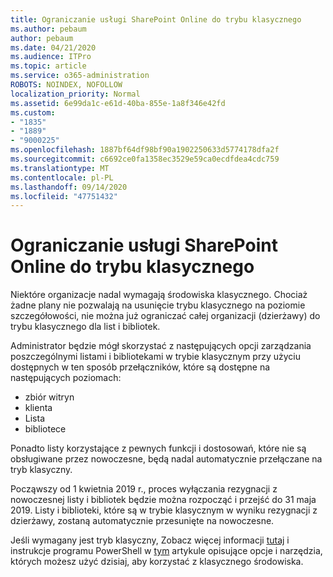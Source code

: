 ```yaml
---
title: Ograniczanie usługi SharePoint Online do trybu klasycznego
ms.author: pebaum
author: pebaum
ms.date: 04/21/2020
ms.audience: ITPro
ms.topic: article
ms.service: o365-administration
ROBOTS: NOINDEX, NOFOLLOW
localization_priority: Normal
ms.assetid: 6e99da1c-e61d-40ba-855e-1a8f346e42fd
ms.custom:
- "1835"
- "1889"
- "9000225"
ms.openlocfilehash: 1887bf64df98bf90a1902250633d5774178dfa2f
ms.sourcegitcommit: c6692ce0fa1358ec3529e59ca0ecdfdea4cdc759
ms.translationtype: MT
ms.contentlocale: pl-PL
ms.lasthandoff: 09/14/2020
ms.locfileid: "47751432"
---
```

# <a name="restrict-sharepoint-online-to-classic-mode"></a>Ograniczanie usługi SharePoint Online do trybu klasycznego

Niektóre organizacje nadal wymagają środowiska klasycznego. Chociaż żadne plany nie pozwalają na usunięcie trybu klasycznego na poziomie szczegółowości, nie można już ograniczać całej organizacji (dzierżawy) do trybu klasycznego dla list i bibliotek.

Administrator będzie mógł skorzystać z następujących opcji zarządzania poszczególnymi listami i bibliotekami w trybie klasycznym przy użyciu dostępnych w ten sposób przełączników, które są dostępne na następujących poziomach:

- zbiór witryn
- klienta
- Lista
- bibliotece

Ponadto listy korzystające z pewnych funkcji i dostosowań, które nie są obsługiwane przez nowoczesne, będą nadal automatycznie przełączane na tryb klasyczny.

Począwszy od 1 kwietnia 2019 r., proces wyłączania rezygnacji z nowoczesnej listy i bibliotek będzie można rozpocząć i przejść do 31 maja 2019.  Listy i biblioteki, które są w trybie klasycznym w wyniku rezygnacji z dzierżawy, zostaną automatycznie przesunięte na nowoczesne.

Jeśli wymagany jest tryb klasyczny, Zobacz więcej informacji [tutaj](https://techcommunity.microsoft.com/t5/Microsoft-SharePoint-Blog/Delivering-SharePoint-modern-experiences/ba-p/315023) i instrukcje programu PowerShell w [tym](https://docs.microsoft.com/sharepoint/dev/transform/modernize-userinterface-lists-and-libraries-optout) artykule opisujące opcje i narzędzia, których możesz użyć dzisiaj, aby korzystać z klasycznego środowiska.

